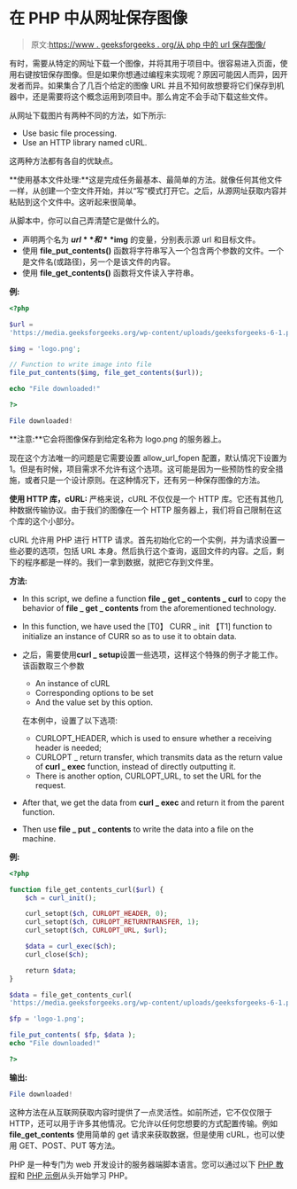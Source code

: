 # 在 PHP 中从网址保存图像

> 原文:[https://www . geeksforgeeks . org/从 php 中的 url 保存图像/](https://www.geeksforgeeks.org/saving-an-image-from-url-in-php/)

有时，需要从特定的网址下载一个图像，并将其用于项目中。很容易进入页面，使用右键按钮保存图像。但是如果你想通过编程来实现呢？原因可能因人而异，因开发者而异。如果集合了几百个给定的图像 URL 并且不知何故想要将它们保存到机器中，还是需要将这个概念运用到项目中。那么肯定不会手动下载这些文件。

从网址下载图片有两种不同的方法，如下所示:

*   Use basic file processing.
*   Use an HTTP library named cURL.

这两种方法都有各自的优缺点。

**使用基本文件处理:**这是完成任务最基本、最简单的方法。就像任何其他文件一样，从创建一个空文件开始，并以“写”模式打开它。之后，从源网址获取内容并粘贴到这个文件中。这听起来很简单。

从脚本中，你可以自己弄清楚它是做什么的。

*   声明两个名为 **$url** 和 **$img** 的变量，分别表示源 url 和目标文件。
*   使用 **file_put_contents()** 函数将字符串写入一个包含两个参数的文件。一个是文件名(或路径)，另一个是该文件的内容。
*   使用 **file_get_contents()** 函数将文件读入字符串。

**例:**

```php
<?php

$url = 
'https://media.geeksforgeeks.org/wp-content/uploads/geeksforgeeks-6-1.png'; 

$img = 'logo.png'; 

// Function to write image into file
file_put_contents($img, file_get_contents($url));

echo "File downloaded!"

?>
```

```php
File downloaded!
```

**注意:**它会将图像保存到给定名称为 logo.png 的服务器上。

现在这个方法唯一的问题是它需要设置 allow_url_fopen 配置，默认情况下设置为 1。但是有时候，项目需求不允许有这个选项。这可能是因为一些预防性的安全措施，或者只是一个设计原则。在这种情况下，还有另一种保存图像的方法。

**使用 HTTP 库，cURL:** 严格来说，cURL 不仅仅是一个 HTTP 库。它还有其他几种数据传输协议。由于我们的图像在一个 HTTP 服务器上，我们将自己限制在这个库的这个小部分。

cURL 允许用 PHP 进行 HTTP 请求。首先初始化它的一个实例，并为请求设置一些必要的选项，包括 URL 本身。然后执行这个查询，返回文件的内容。之后，剩下的程序都是一样的。我们一拿到数据，就把它存到文件里。

**方法:**

*   In this script, we define a function **file _ get _ contents _ curl** to copy the behavior of **file _ get _ contents** from the aforementioned technology.
*   In this function, we have used the [T0】 CURR _ init 【T1] function to initialize an instance of CURR so as to use it to obtain data.
*   之后，需要使用**curl _ setup**设置一些选项，这样这个特殊的例子才能工作。该函数取三个参数
    *   An instance of cURL
    *   Corresponding options to be set
    *   And the value set by this option.

    在本例中，设置了以下选项:

    *   CURLOPT_HEADER, which is used to ensure whether a receiving header is needed;
    *   CURLOPT _ return transfer, which transmits data as the return value of **curl _ exec** function, instead of directly outputting it.
    *   There is another option, CURLOPT_URL, to set the URL for the request.
*   After that, we get the data from **curl _ exec** and return it from the parent function.
*   Then use **file _ put _ contents** to write the data into a file on the machine.

**例:**

```php
<?php

function file_get_contents_curl($url) {
    $ch = curl_init();

    curl_setopt($ch, CURLOPT_HEADER, 0);
    curl_setopt($ch, CURLOPT_RETURNTRANSFER, 1);
    curl_setopt($ch, CURLOPT_URL, $url);

    $data = curl_exec($ch);
    curl_close($ch);

    return $data;
}

$data = file_get_contents_curl(
'https://media.geeksforgeeks.org/wp-content/uploads/geeksforgeeks-6-1.png');

$fp = 'logo-1.png';

file_put_contents( $fp, $data );
echo "File downloaded!"

?>
```

**输出:**

```php
File downloaded!
```

这种方法在从互联网获取内容时提供了一点灵活性。如前所述，它不仅仅限于 HTTP，还可以用于许多其他情况。它允许以任何您想要的方式配置传输。例如 **file_get_contents** 使用简单的 get 请求来获取数据，但是使用 cURL，也可以使用 GET、POST、PUT 等方法。

PHP 是一种专门为 web 开发设计的服务器端脚本语言。您可以通过以下 [PHP 教程](https://www.geeksforgeeks.org/php-tutorials/)和 [PHP 示例](https://www.geeksforgeeks.org/php-examples/)从头开始学习 PHP。